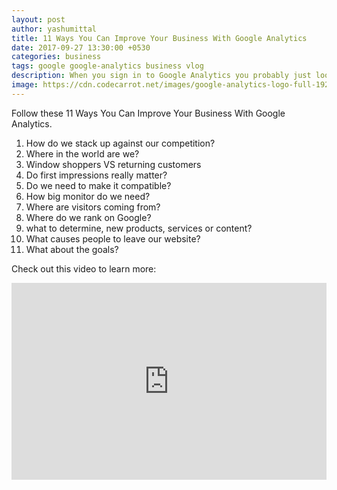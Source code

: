 ```yaml
---
layout: post
author: yashumittal
title: 11 Ways You Can Improve Your Business With Google Analytics
date: 2017-09-27 13:30:00 +0530
categories: business
tags: google google-analytics business vlog
description: When you sign in to Google Analytics you probably just look at your overall traffic for the day and see if it was higher or lower than the previous day. After
image: https://cdn.codecarrot.net/images/google-analytics-logo-full-1920.png
---
```


Follow these 11 Ways You Can Improve Your Business With Google Analytics.

1. How do we stack up against our competition?
2. Where in the world are we?
3. Window shoppers VS returning customers
4. Do first impressions really matter?
5. Do we need to make it compatible?
6. How big monitor do we need?
7. Where are visitors coming from?
8. Where do we rank on Google?
9. what to determine, new products, services or content?
10. What causes people to leave our website?
11. What about the goals?

Check out this video to learn more:

<iframe width="100%" height="315" src="https://www.youtube.com/embed/rsxF5QoA0CQ?rel=0" frameborder="0" allow="autoplay; encrypted-media" allowfullscreen></iframe>